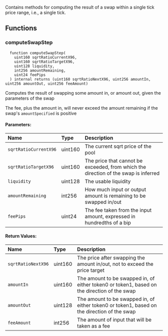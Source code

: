 Contains methods for computing the result of a swap within a single tick price range, i.e., a single tick.


## Functions
### computeSwapStep
```solidity
  function computeSwapStep(
    uint160 sqrtRatioCurrentX96,
    uint160 sqrtRatioTargetX96,
    uint128 liquidity,
    int256 amountRemaining,
    uint24 feePips
  ) internal returns (uint160 sqrtRatioNextX96, uint256 amountIn, uint256 amountOut, uint256 feeAmount)
```
Computes the result of swapping some amount in, or amount out, given the parameters of the swap

The fee, plus the amount in, will never exceed the amount remaining if the swap's `amountSpecified` is positive

#### Parameters:
| Name | Type | Description                                                          |
| :--- | :--- | :------------------------------------------------------------------- |
|`sqrtRatioCurrentX96` | uint160 | The current sqrt price of the pool
|`sqrtRatioTargetX96` | uint160 | The price that cannot be exceeded, from which the direction of the swap is inferred
|`liquidity` | uint128 | The usable liquidity
|`amountRemaining` | int256 | How much input or output amount is remaining to be swapped in/out
|`feePips` | uint24 | The fee taken from the input amount, expressed in hundredths of a bip

#### Return Values:
| Name                           | Type          | Description                                                                  |
| :----------------------------- | :------------ | :--------------------------------------------------------------------------- |
|`sqrtRatioNextX96`| uint160 | The price after swapping the amount in/out, not to exceed the price target
|`amountIn`| uint160 | The amount to be swapped in, of either token0 or token1, based on the direction of the swap
|`amountOut`| uint128 | The amount to be swapped in, of either token0 or token1, based on the direction of the swap
|`feeAmount`| int256 | The amount of input that will be taken as a fee
